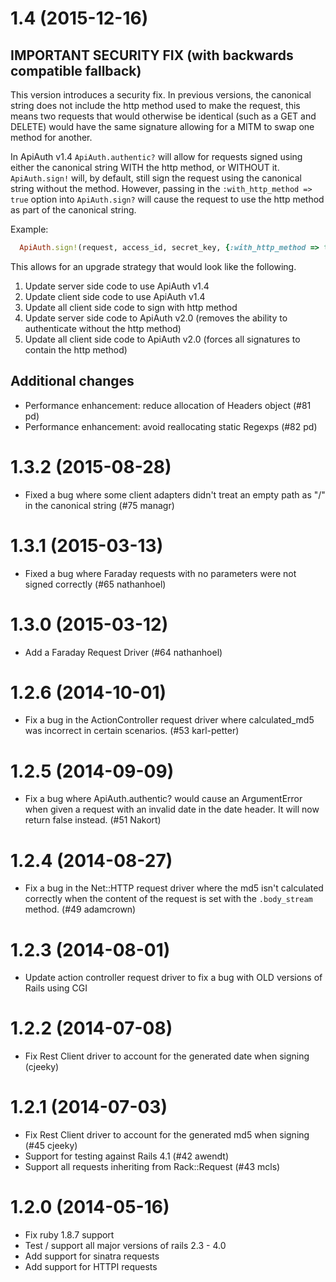 # 1.4 (2015-12-16)

## IMPORTANT SECURITY FIX (with backwards compatible fallback)

  This version introduces a security fix. In previous versions, the canonical
  string does not include the http method used to make the request, this means
  two requests that would otherwise be identical (such as a GET and DELETE)
  would have the same signature allowing for a MITM to swap one method for
  another.

  In ApiAuth v1.4 `ApiAuth.authentic?` will allow for requests signed using either
  the canonical string WITH the http method, or WITHOUT it. `ApiAuth.sign!` will,
  by default, still sign the request using the canonical string without the
  method. However, passing in the `:with_http_method => true` option into
  `ApiAuth.sign?` will cause the request to use the http method as part of the
  canonical string.

  Example:

  ```ruby
    ApiAuth.sign!(request, access_id, secret_key, {:with_http_method => true})
  ```

  This allows for an upgrade strategy that would look like the following.

  1. Update server side code to use ApiAuth v1.4
  2. Update client side code to use ApiAuth v1.4
  3. Update all client side code to sign with http method
  4. Update server side code to ApiAuth v2.0 (removes the ability to authenticate without the http method)
  5. Update all client side code to ApiAuth v2.0 (forces all signatures to contain the http method)

## Additional changes

  - Performance enhancement: reduce allocation of Headers object (#81 pd)
  - Performance enhancement: avoid reallocating static Regexps (#82 pd)

# 1.3.2 (2015-08-28)
- Fixed a bug where some client adapters didn't treat an empty path as
  "/" in the canonical string (#75 managr)

# 1.3.1 (2015-03-13)
- Fixed a bug where Faraday requests with no parameters were not signed
  correctly (#65 nathanhoel)

# 1.3.0 (2015-03-12)
- Add a Faraday Request Driver (#64 nathanhoel)

# 1.2.6 (2014-10-01)
- Fix a bug in the ActionController request driver where calculated_md5 was
  incorrect in certain scenarios. (#53 karl-petter)

# 1.2.5 (2014-09-09)
- Fix a bug where ApiAuth.authentic? would cause an ArgumentError when given a
  request with an invalid date in the date header. It will now return false
  instead. (#51 Nakort)

# 1.2.4 (2014-08-27)
- Fix a bug in the Net::HTTP request driver where the md5 isn't calculated
  correctly when the content of the request is set with the `.body_stream`
  method. (#49 adamcrown)

# 1.2.3 (2014-08-01)
- Update action controller request driver to fix a bug with OLD versions of
  Rails using CGI

# 1.2.2 (2014-07-08)
- Fix Rest Client driver to account for the generated date when signing (cjeeky)

# 1.2.1 (2014-07-03)

- Fix Rest Client driver to account for the generated md5 when signing
  (#45 cjeeky)
- Support for testing against Rails 4.1 (#42  awendt)
- Support all requests inheriting from Rack::Request (#43 mcls)

# 1.2.0 (2014-05-16)

- Fix ruby 1.8.7 support
- Test / support all major versions of rails 2.3 - 4.0
- Add support for sinatra requests
- Add support for HTTPI requests
